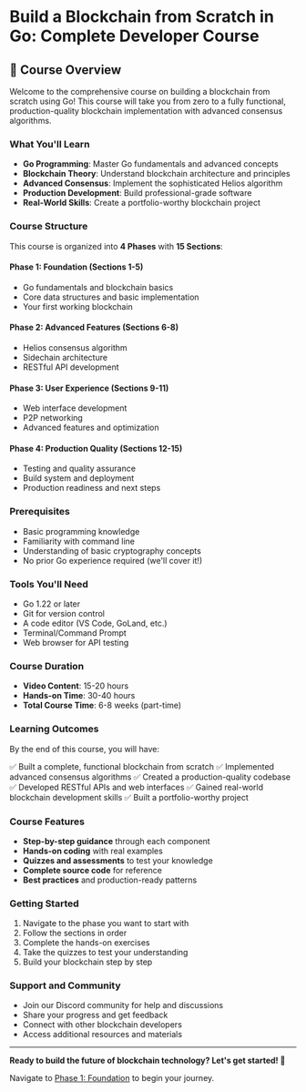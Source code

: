 # Build a Blockchain from Scratch in Go: Complete Developer Course

## 🎯 Course Overview

Welcome to the comprehensive course on building a blockchain from scratch using Go! This course will take you from zero to a fully functional, production-quality blockchain implementation with advanced consensus algorithms.

### **What You'll Learn**

- **Go Programming**: Master Go fundamentals and advanced concepts
- **Blockchain Theory**: Understand blockchain architecture and principles
- **Advanced Consensus**: Implement the sophisticated Helios algorithm
- **Production Development**: Build professional-grade software
- **Real-World Skills**: Create a portfolio-worthy blockchain project

### **Course Structure**

This course is organized into **4 Phases** with **15 Sections**:

#### **Phase 1: Foundation** (Sections 1-5)
- Go fundamentals and blockchain basics
- Core data structures and basic implementation
- Your first working blockchain

#### **Phase 2: Advanced Features** (Sections 6-8)
- Helios consensus algorithm
- Sidechain architecture
- RESTful API development

#### **Phase 3: User Experience** (Sections 9-11)
- Web interface development
- P2P networking
- Advanced features and optimization

#### **Phase 4: Production Quality** (Sections 12-15)
- Testing and quality assurance
- Build system and deployment
- Production readiness and next steps

### **Prerequisites**

- Basic programming knowledge
- Familiarity with command line
- Understanding of basic cryptography concepts
- No prior Go experience required (we'll cover it!)

### **Tools You'll Need**

- Go 1.22 or later
- Git for version control
- A code editor (VS Code, GoLand, etc.)
- Terminal/Command Prompt
- Web browser for API testing

### **Course Duration**

- **Video Content**: 15-20 hours
- **Hands-on Time**: 30-40 hours
- **Total Course Time**: 6-8 weeks (part-time)

### **Learning Outcomes**

By the end of this course, you will have:

✅ Built a complete, functional blockchain from scratch
✅ Implemented advanced consensus algorithms
✅ Created a production-quality codebase
✅ Developed RESTful APIs and web interfaces
✅ Gained real-world blockchain development skills
✅ Built a portfolio-worthy project

### **Course Features**

- **Step-by-step guidance** through each component
- **Hands-on coding** with real examples
- **Quizzes and assessments** to test your knowledge
- **Complete source code** for reference
- **Best practices** and production-ready patterns

### **Getting Started**

1. Navigate to the phase you want to start with
2. Follow the sections in order
3. Complete the hands-on exercises
4. Take the quizzes to test your understanding
5. Build your blockchain step by step

### **Support and Community**

- Join our Discord community for help and discussions
- Share your progress and get feedback
- Connect with other blockchain developers
- Access additional resources and materials

---

**Ready to build the future of blockchain technology? Let's get started! 🚀**

Navigate to [Phase 1: Foundation](./phase1/README.md) to begin your journey.
